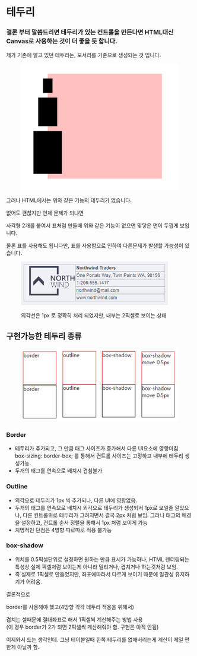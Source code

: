 # 테두리

### 결론 부터 말씀드리면 테두리가 있는 컨트롤을 만든다면 HTML대신 Canvas로 사용하는 것이 더 좋을 듯 합니다.&#x20;

제가 기존에 알고 있던 테두리는, 모서리를 기준으로 생성되는 것 입니다.&#x20;

<figure><img src="../../.gitbook/assets/image (2).png" alt=""><figcaption></figcaption></figure>

그러나 HTML에서는 위와 같은 기능의 테두리가 없습니다.&#x20;

없어도 괜찮지만 언제 문제가 되냐면

사각형 2개를 붙여서 표처럼 만들때 위와 같은 기능이 없으면 맞닿은 면이 두껍게 보입니다.&#x20;

물론 표를 사용해도 됩니다만, 표를 사용함으로 인하여 다른문제가 발생할 가능성이 있습니다.&#x20;

<figure><img src="../../.gitbook/assets/image (1) (1).png" alt=""><figcaption><p>외각선은 1px 로 정확히 처리 되었지만, 내부는 2픽셀로 보이는 상태</p></figcaption></figure>



## 구현가능한 테두리 종류

<figure><img src="../../.gitbook/assets/html border.png" alt=""><figcaption></figcaption></figure>

### Border

* 테두리가 추가되고, 그 만큼 태그 사이즈가 증가해서 다른 UI요소에 영향미침\
  box-sizing: border-box; 를 통해서 컨트롤 사이즈는 고정하고 내부에 테두리 생성가능.
* 두개의 태그를 연속으로 배치시 겹침불가

### Outline

* 외각으로 테두리가 1px 씩 추가되나, 다른 UI에 영향없음.
* 두개의 태그를 연속으로 배치시 외각으로 테두리가 생성되서 1px로 보일줄 알았으나, 다른 컨트롤위로 테두리가 그려지면서 결국 2px 처럼 보임.  그러나 태그의 배경을 설정하고, 컨트롤 순서 정렬을 통해서 1px 처럼 보이게 가능
* 치명적인 단점은 4방향 따로따로 적용 불가능

### box-shadow

* 위치를 0.5픽셀단위로 설정하면 원하는 만큼 표시가 가능하나, HTML 렌더링되는 특성상 실제 픽셀처럼 보이는게 아니라 밀리거나, 겹치거나 하는것처럼 보임. &#x20;
* 즉 실제로 1픽셀로 만들었지만, 좌표에따라서 다르게 보이기 때문에 일관성 유지하기가 어려움.



결론적으로&#x20;

border를 사용해야 했고(4방향 각각 테두리 적용을 위해서)

겹치는 셀때문에 절대좌표로 해서 1픽셀씩 계산해주는 방법 사용\
(이 경우 border가 2가 되면 2픽셀씩 계산해줘야 함. 구현은 아직 안됨)



이제와서 드는 생각인데. 그냥 테이블일때 한쪽 테두리를 없애버리는게 계산이 제일 편한게 아닐까 함.
